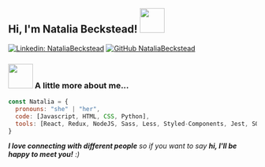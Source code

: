 <h2> Hi, I'm Natalia Beckstead! <img src="https://media.giphy.com/media/mGcNjsfWAjY5AEZNw6/giphy.gif" width="50"></h2>

[![Linkedin: NataliaBeckstead](https://img.shields.io/badge/-Natalia-blue?style=flat-square&logo=Linkedin&logoColor=white&link=https://www.linkedin.com/in/natalia-beckstead/)](https://www.linkedin.com/in/natalia-beckstead/)
[![GitHub NataliaBeckstead](https://img.shields.io/github/followers/NataliaBeckstead?label=follow&style=social)](https://github.com/NataliaBeckstead)


### <img src="https://media.giphy.com/media/VgCDAzcKvsR6OM0uWg/giphy.gif" width="50"> A little more about me...  

```javascript
const Natalia = {
  pronouns: "she" | "her",
  code: [Javascript, HTML, CSS, Python],
  tools: [React, Redux, NodeJS, Sass, Less, Styled-Components, Jest, SQLite3, Knex]
}
```

<em><b>I love connecting with different people</b> so if you want to say <b>hi, I'll be happy to meet you!</b> :)</em>
